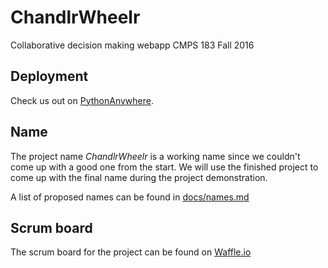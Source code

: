 # ChandlrWheelr

Collaborative decision making webapp
CMPS 183 Fall 2016

## Deployment
Check us out on [PythonAnywhere](https://fence.pythonanywhere.com/ChandlrWheelr).

## Name
The project name *ChandlrWheelr* is a working name since we couldn't come up with a good one from the start.
We will use the finished project to come up with the final name during the project demonstration.

A list of proposed names can be found in [docs/names.md](docs/names.md)

## Scrum board
The scrum board for the project can be found on [Waffle.io](https://waffle.io/Fence-UCSC/ChandlrWheelr)